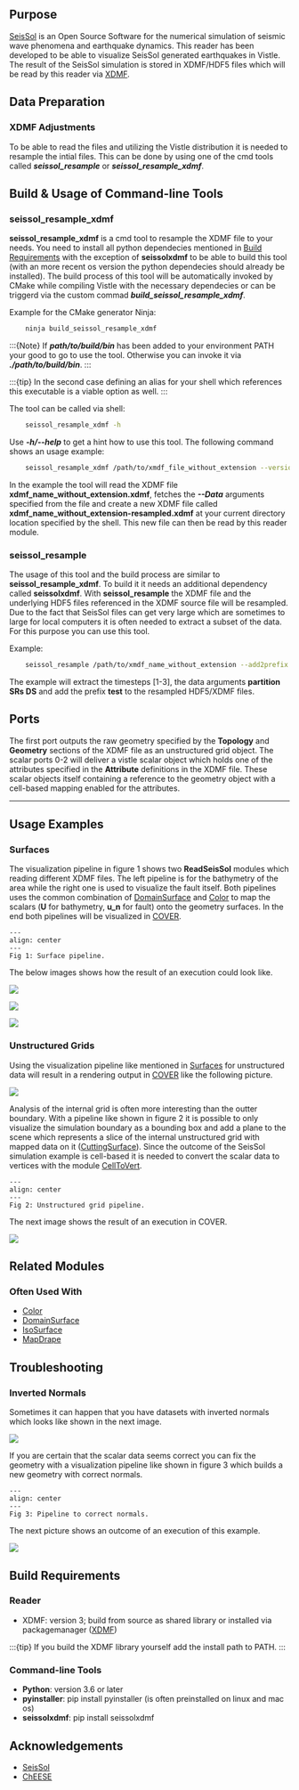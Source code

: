[headline]:<>

## Purpose

[SeisSol](https://www.seissol.org/) is an Open Source Software for the numerical simulation of seismic wave phenomena and earthquake dynamics. This reader has been developed to be able to visualize SeisSol generated earthquakes in Vistle. The result of the SeisSol simulation is stored in XDMF/HDF5 files which will be read by this reader via [XDMF](https://xdmf.org/index.php/XDMF_Model_and_Format).

## Data Preparation

### XDMF Adjustments

To be able to read the files and utilizing the Vistle distribution it is needed to resample the intial files. This can be done by using one of the cmd tools called ***seissol_resample*** or ***seissol_resample_xdmf***. 

## Build & Usage of Command-line Tools

### seissol_resample_xdmf

**seissol_resample_xdmf** is a cmd tool to resample the XDMF file to your needs. You need to install all python dependecies mentioned in [Build Requirements](#build-requirements) with the exception of **seissolxdmf** to be able to build this tool (with an more recent os version the python dependecies should already be installed). The build process of this tool will be automatically invoked by CMake while compiling Vistle with the necessary dependecies or can be triggerd via the custom commad ***build_seissol_resample_xdmf***. 

Example for the CMake generator Ninja:

```bash
    ninja build_seissol_resample_xdmf
```

:::{Note}
If ***path/to/build/bin*** has been added to your environment PATH your good to go to use the tool. Otherwise you can invoke it via ***./path/to/build/bin***.
:::

:::{tip}
In the second case defining an alias for your shell which references this executable is a viable option as well.
:::

The tool can be called via shell:

```bash
    seissol_resample_xdmf -h
```

Use ***-h/--help*** to get a hint how to use this tool. The following command shows an usage example:

```bash
    seissol_resample_xdmf /path/to/xmdf_file_without_extension --version 3 --Data partition SRs T_s RT DS
```
In the example the tool will read the XDMF file **xdmf_name_without_extension.xdmf**, fetches the ***--Data*** arguments specified from the file and create a new XDMF file called **xdmf_name_without_extension-resampled.xdmf** at your current directory location specified by the shell. This new file can then be read by this reader module.

### seissol_resample

The usage of this tool and the build process are similar to **seissol_resample_xdmf**. To build it it needs an additional dependency called **seissolxdmf**. With **seissol_resample** the XDMF file and the underlying HDF5 files referenced in the XDMF source file will be resampled. Due to the fact that SeisSol files can get very large which are sometimes to large for local computers it is often needed to extract a subset of the data. For this purpose you can use this tool.

Example:

```bash
    seissol_resample /path/to/xmdf_name_without_extension --add2prefix test --version 3 --Data partition SRs DS --idt 1 2 3
```
The example will extract the timesteps [1-3], the data arguments **partition SRs DS** and add the prefix **test** to the resampled HDF5/XDMF files.

## Ports
[moduleHtml]:<>

The first port outputs the raw geometry specified by the **Topology** and **Geometry** sections of the XDMF file as an unstructured grid object. The scalar ports 0-2 will deliver a vistle scalar object which holds one of the attributes specified in the **Attribute** definitions in the XDMF file. These scalar objects itself containing a reference to the geometry object with a cell-based mapping enabled for the attributes.

[parameters]:<>

---

## Usage Examples

### Surfaces

The visualization pipeline in figure 1 shows two **ReadSeisSol** modules which reading different XDMF files. The left pipeline is for the bathymetry of the area while the right one is used to visualize the fault itself. Both pipelines uses the common combination of [DomainSurface](DomainSurface_link.md) and [Color](Color_link.md) to map the scalars (**U** for bathymetry, **u_n** for fault) onto the geometry surfaces. In the end both pipelines will be visualized in [COVER](COVER_link.md). 

```{figure} seissol_example.png
---
align: center
---
Fig 1: Surface pipeline.
```

The below images shows how the result of an execution could look like.

![](seissol_husavik.png)

![](seissol_husavik_fault1.png)

![](seissol_husavik_fault2.png)

### Unstructured Grids

Using the visualization pipeline like mentioned in [Surfaces](#surfaces) for unstructured data will result in a rendering output in [COVER](COVER_link.md) like the following picture.

![](seissol_unstr.png)

Analysis of the internal grid is often more interesting than the outter boundary. With a pipeline like shown in figure 2 it is possible to only visualize the simulation boundary as a bounding box and add a plane to the scene which represents a slice of the internal unstructured grid with mapped data on it ([CuttingSurface](CuttingSurface_link.md)). Since the outcome of the SeisSol simulation example is cell-based it is needed to convert the scalar data to vertices with the module [CellToVert](CellToVert_link.md).

```{figure} seissol_boundingbox.png
---
align: center
---
Fig 2: Unstructured grid pipeline.
```

The next image shows the result of an execution in COVER.

![](seissol_boundingbox_cover.png)

## Related Modules

### Often Used With

- [Color](Color_link.md)
- [DomainSurface](DomainSurface_link.md)
- [IsoSurface](IsoSurface_link.md)
- [MapDrape](MapDrape_link.md)

## Troubleshooting

### Inverted Normals

Sometimes it can happen that you have datasets with inverted normals which looks like shown in the next image.

![](seissol_inverted_normal.png)

If you are certain that the scalar data seems correct you can fix the geometry with a visualization pipeline like shown in figure 3 which builds a new geometry with correct normals.

```{figure} seissol_inverted_normal_prevention.png
---
align: center
---
Fig 3: Pipeline to correct normals.
```

The next picture shows an outcome of an execution of this example.

![](seissol_inverted_normal_correct.png)

## Build Requirements

### Reader

- XDMF: version 3; build from source as shared library or installed via packagemanager ([XDMF](https://xdmf.org/index.php/XDMF_Model_and_Format))

:::{tip}
If you build the XDMF library yourself add the install path to PATH.
:::

### Command-line Tools

- **Python**: version 3.6 or later
- **pyinstaller**: pip install pyinstaller (is often preinstalled on linux and mac os)
- **seissolxdmf**: pip install seissolxdmf

## Acknowledgements

- [SeisSol](https://www.seissol.org/)
- [ChEESE](https://cheese-coe.eu/)
